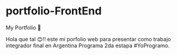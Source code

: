# portfolio-FrontEnd
My Portfolio 👋

Hola que tal 😊!!
 este mi porfolio web para presentar como trabajo integrador final en Argentina Programa 2da estapa #YoProgramo.
